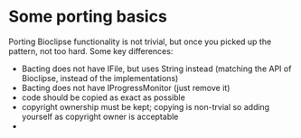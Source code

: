 # Some porting basics

Porting Bioclipse functionality is not trivial, but once you picked up the pattern, not too hard. Some key differences:

- Bacting does not have IFile, but uses String instead (matching the API of Bioclipse, instead of the implementations)
- Bacting does not have IProgressMonitor (just remove it)
- code should be copied as exact as possible
- copyright ownership must be kept; copying is non-trvial so adding yourself as copyright owner is acceptable
- 
